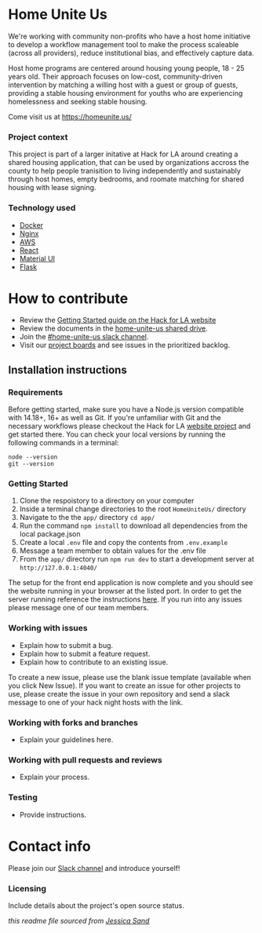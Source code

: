 # Home Unite Us

We're working with community non-profits who have a host home initiative to develop a workflow management tool to make the process scaleable (across all providers), reduce institutional bias, and effectively capture data.

Host home programs are centered around housing young people, 18 - 25 years old. Their approach focuses on low-cost, community-driven intervention by matching a willing host with a guest or group of guests, providing a stable housing environment for youths who are experiencing homelessness and seeking stable housing.

Come visit us at https://homeunite.us/

### Project context

This project is part of a larger initative at Hack for LA around creating a shared housing application, that can be used by organizations accross the county to help people tranisition to living independently and sustainably through host homes, empty bedrooms, and roomate matching for shared housing with lease signing.

### Technology used

- [Docker](https://docs.docker.com/)
- [Nginx](https://nginx.org/en/docs/)
- [AWS](https://docs.aws.amazon.com/)
- [React](https://reactjs.org/docs/getting-started.html)
- [Material UI](https://material-ui.com/)
- [Flask](https://flask.palletsprojects.com/en/1.1.x/)

# How to contribute

- Review the [Getting Started guide on the Hack for LA website](https://github.com/hackforla/getting-started)
- Review the documents in the [home-unite-us shared drive](https://drive.google.com/drive/u/0/folders/1ahxiD9rIsBtx0yAPlPcPaGw8zGrfHHm9).
- Join the [#home-unite-us slack channel](https://hackforla.slack.com/archives/CRWUG7X0C).
- Visit our [project boards](https://github.com/hackforla/HomeUniteUs/projects) and see issues in the prioritized backlog.

## Installation instructions

### Requirements

Before getting started, make sure you have a Node.js version compatible with 14.18+, 16+ as well as Git. If you're unfamiliar with Git and the necessary workflows please checkout the Hack for LA [website project](https://github.com/hackforla/website) and get started there. You can check your local versions by running the following commands in a terminal:
```
node --version
git --version
```

### Getting Started

1. Clone the respoistory to a directory on your computer
2. Inside a terminal change directories to the root ``HomeUniteUs/`` directory
3. Navigate to the the ``app/`` directory ``cd app/``
4. Run the command ```npm install``` to download all dependencies from the local package.json
5. Create a local ``.env`` file and copy the contents from ``.env.example``
6. Message a team member to obtain values for the .env file
7. From the ``app/`` directory run ``npm run dev`` to start a development server at ``http://127.0.0.1:4040/``

The setup for the front end application is now complete and you should see the website running in your browser at the listed port. In order to get the server running reference the instructions [here](https://github.com/hackforla/HomeUniteUs/tree/main/api). If you run into any issues please message one of our team members.

### Working with issues

- Explain how to submit a bug.
- Explain how to submit a feature request.
- Explain how to contribute to an existing issue.

To create a new issue, please use the blank issue template (available when you click New Issue). If you want to create an issue for other projects to use, please create the issue in your own repository and send a slack message to one of your hack night hosts with the link.

### Working with forks and branches

- Explain your guidelines here.

### Working with pull requests and reviews

- Explain your process.

### Testing

- Provide instructions.

# Contact info

Please join our [Slack channel](https://hackforla.slack.com/archives/CRWUG7X0C) and introduce yourself!

### Licensing

Include details about the project's open source status.

_this readme file sourced from [Jessica Sand](http://jessicasand.com/other-stuff/just-enough-docs/)_
